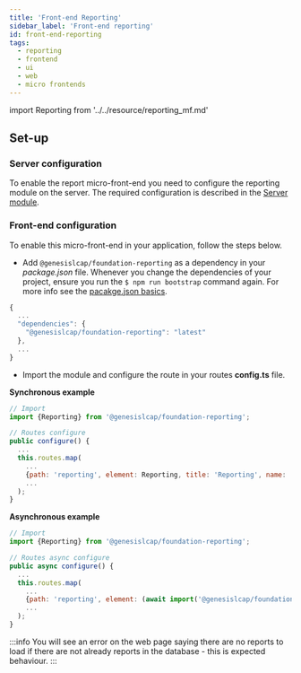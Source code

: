 ```yaml
---
title: 'Front-end Reporting'
sidebar_label: 'Front-end reporting'
id: front-end-reporting
tags:
  - reporting
  - frontend
  - ui
  - web
  - micro frontends
---
```


import Reporting from '../../resource/reporting_mf.md'

<Reporting />

## Set-up

### Server configuration

To enable the report micro-front-end you need to configure the reporting module on the server.
The required configuration is described in the [Server module](../../03_server-modules/10_integration/11_data-reporting.md).

### Front-end configuration

To enable this micro-front-end in your application, follow the steps below.

- Add `@genesislcap/foundation-reporting` as a dependency in your *package.json* file. Whenever you change the dependencies of your project, ensure you run the `$ npm run bootstrap` command again. For more info see the [pacakge.json basics](../01_basics/04_package-json-basics.md).

```javascript
{
  ...
  "dependencies": {
    "@genesislcap/foundation-reporting": "latest"
  },
  ...
}
```

- Import the module and configure the route in your routes **config.ts** file.

**Synchronous example**

```javascript {9}
// Import
import {Reporting} from '@genesislcap/foundation-reporting';

// Routes configure
public configure() {
  ...
  this.routes.map(
    ...
    {path: 'reporting', element: Reporting, title: 'Reporting', name: 'reporting'},
    ...
  );
}
```

**Asynchronous example**

```javascript {9}
// Import
import {Reporting} from '@genesislcap/foundation-reporting';

// Routes async configure
public async configure() {
  ...
  this.routes.map(
    ...
    {path: 'reporting', element: (await import('@genesislcap/foundation-reporting')).Reporting, title: 'Reporting', name: 'reporting'},
    ...
  );
}
```

:::info
You will see an error on the web page saying there are no reports to load if there are not already reports in the database - this is expected behaviour.
:::

